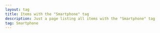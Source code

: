 ```yaml
---
layout: tag
title: Items with the "Smartphone" tag
description: Just a page listing all items with the "Smartphone" tag
tag: Smartphone
---
```

